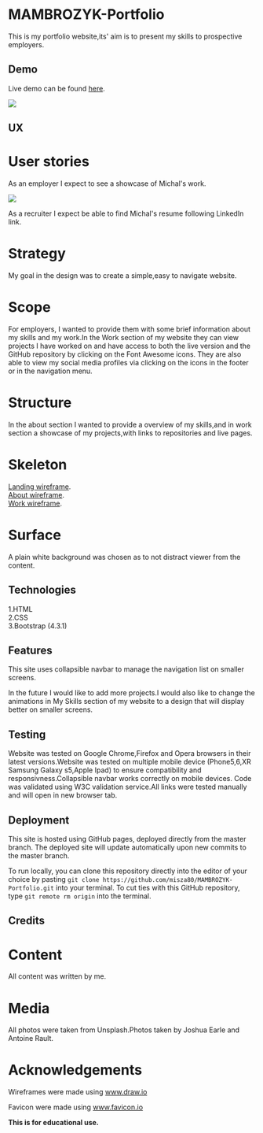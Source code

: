 # MAMBROZYK-Portfolio

This is my portfolio website,its' aim is to present my skills to prospective employers.

## Demo

Live demo can be found [here](https://misza80.github.io/MAMBROZYK-Portfolio/).

![](https://github.com/misza80/MAMBROZYK-Portfolio/blob/master/images/webdemo.gif)

## UX

# User stories

As an employer I expect to see a showcase of Michal's work.

![](https://github.com/misza80/MAMBROZYK-Portfolio/blob/master/images/myworkscreenshot.png)

As a recruiter I expect be able to find Michal's resume following LinkedIn link.

# Strategy

My goal in the design was to create a simple,easy to navigate website.

# Scope

For employers, I wanted to provide them with some brief information about my skills and my work.In the Work section of my website they can view projects I have worked on and have access to both the live version and the GitHub repository by clicking on the Font Awesome icons. They are also able to view my social media profiles via clicking on the icons in the footer or in the navigation menu.

# Structure

In the about section I wanted to provide a overview of my skills,and in work section a showcase of my projects,with links to repositories and live pages.

# Skeleton

[Landing wireframe](https://github.com/misza80/MAMBROZYK-Portfolio/blob/master/wireframes/landing.jpg).\
[About wireframe](https://github.com/misza80/MAMBROZYK-Portfolio/blob/master/wireframes/about.jpg).\
[Work wireframe](https://github.com/misza80/MAMBROZYK-Portfolio/blob/master/wireframes/work.jpg).

# Surface

A plain white background was chosen as to not distract viewer from the content.

## Technologies

1.HTML\
2.CSS\
3.Bootstrap (4.3.1)

## Features

This site uses collapsible navbar to manage the navigation list on smaller screens.

In the future I would like to add more projects.I would also like to change the animations in My Skills section of my website to a design that will display better on smaller screens.

## Testing

Website was tested on Google Chrome,Firefox and Opera browsers in their latest versions.Website was tested on multiple mobile device (Phone5,6,XR Samsung Galaxy s5,Apple Ipad) to ensure compatibility and responsivness.Collapsible navbar works correctly on mobile devices. Code was validated using W3C validation service.All links were tested manually and will open in new browser tab.

## Deployment

This site is hosted using GitHub pages, deployed directly from the master branch. The deployed site will update automatically upon new commits to the master branch.

To run locally, you can clone this repository directly into the editor of your choice by pasting `git clone https://github.com/misza80/MAMBROZYK-Portfolio.git` into your terminal. To cut ties with this GitHub repository, type `git remote rm origin` into the terminal.

## Credits

# Content

All content was written by me.

# Media

All photos were taken from Unsplash.Photos taken by Joshua Earle and Antoine Rault.

# Acknowledgements

Wireframes were made using www.draw.io

Favicon were made using www.favicon.io

**This is for educational use.**
